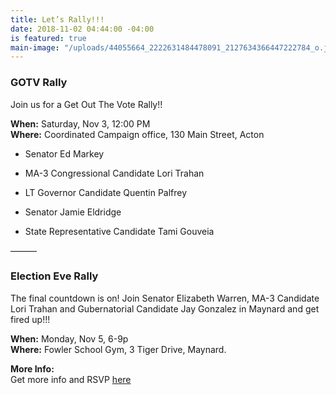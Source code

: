 ```yaml
---
title: Let’s Rally!!!
date: 2018-11-02 04:44:00 -04:00
is featured: true
main-image: "/uploads/44055664_2222631484478091_2127634366447222784_o.jpg"
---
```


### GOTV Rally

Join us for a Get Out The Vote Rally!!

**When:**   Saturday, Nov 3, 12:00 PM\
**Where:**  Coordinated Campaign office, 130 Main Street, Acton

* Senator Ed Markey

* MA-3 Congressional Candidate Lori Trahan

* LT Governor Candidate Quentin Palfrey

* Senator Jamie Eldridge

* State Representative Candidate Tami Gouveia

———

### Election Eve Rally

The final countdown is on!  Join Senator Elizabeth Warren, MA-3 Candidate Lori Trahan and Gubernatorial Candidate Jay Gonzalez in Maynard and get fired up!!!   

**When:**  Monday, Nov 5, 6-9p   
**Where:** Fowler School Gym, 3 Tiger Drive, Maynard.   

**More Info:**   
Get more info and RSVP [here](https://www.facebook.com/events/2007995969315712/?ti=ia)